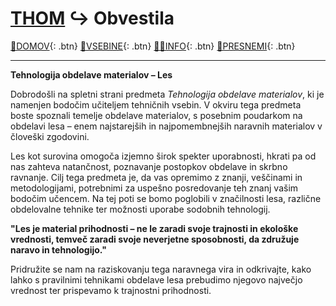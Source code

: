 # [THOM](./index.md) ↪ Obvestila

[🏡DOMOV](./index.md){: .btn}
[📝VSEBINE](./Vsebine/index.md){: .btn}
[👨‍🎓INFO](./info.md){: .btn}
[💾PRESNEMI](./Presnemi/index.md){: .btn}

---

**Tehnologija obdelave materialov – Les**

Dobrodošli na spletni strani predmeta *Tehnologija obdelave materialov*, ki je namenjen bodočim učiteljem tehničnih vsebin. V okviru tega predmeta boste spoznali temelje obdelave materialov, s posebnim poudarkom na obdelavi lesa – enem najstarejših in najpomembnejših naravnih materialov v človeški zgodovini. 

Les kot surovina omogoča izjemno širok spekter uporabnosti, hkrati pa od nas zahteva natančnost, poznavanje postopkov obdelave in skrbno ravnanje. Cilj tega predmeta je, da vas opremimo z znanji, veščinami in metodologijami, potrebnimi za uspešno posredovanje teh znanj vašim bodočim učencem. Na tej poti se bomo poglobili v značilnosti lesa, različne obdelovalne tehnike ter možnosti uporabe sodobnih tehnologij.

**"Les je material prihodnosti – ne le zaradi svoje trajnosti in ekološke vrednosti, temveč zaradi svoje neverjetne sposobnosti, da združuje naravo in tehnologijo."**

Pridružite se nam na raziskovanju tega naravnega vira in odkrivajte, kako lahko s pravilnimi tehnikami obdelave lesa prebudimo njegovo največjo vrednost ter prispevamo k trajnostni prihodnosti.


